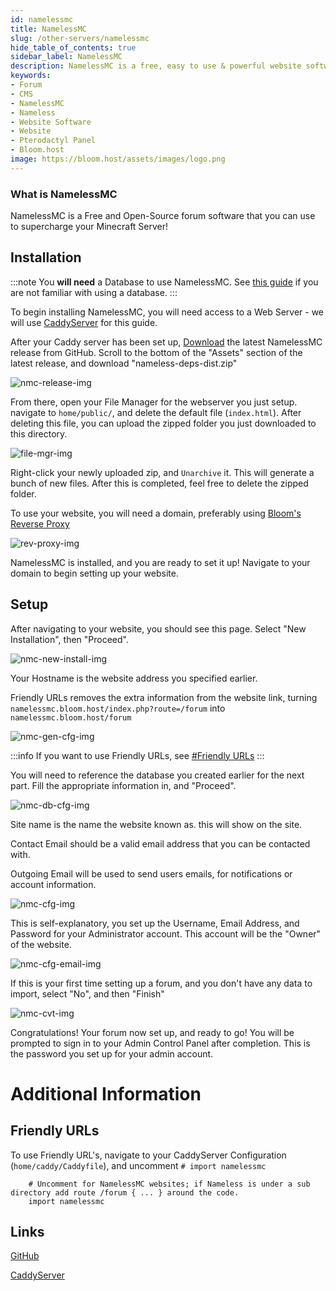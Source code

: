 ```yaml
---
id: namelessmc
title: NamelessMC
slug: /other-servers/namelessmc
hide_table_of_contents: true
sidebar_label: NamelessMC
description: NamelessMC is a free, easy to use & powerful website software for your Minecraft server, which includes a large range of features.
keywords:
- Forum
- CMS
- NamelessMC
- Nameless
- Website Software
- Website
- Pterodactyl Panel
- Bloom.host
image: https://bloom.host/assets/images/logo.png
---
```


### What is NamelessMC
NamelessMC is a Free and Open-Source forum software that you can use to supercharge your Minecraft Server!

## Installation
:::note
You **will need** a Database to use NamelessMC. See [this guide](/databases) if you are not familiar with using a database.
:::

To begin installing NamelessMC, you will need access to a Web Server - we will use [CaddyServer](/other-servers/caddy-server) for this guide.

After your Caddy server has been set up, [Download](https://github.com/NamelessMC/Nameless/releases) the latest NamelessMC release from GitHub.
Scroll to the bottom of the "Assets" section of the latest release, and download "nameless-deps-dist.zip"

![nmc-release-img](https://i.imgur.com/xasuqVz.png)

From there, open your File Manager for the webserver you just setup. navigate to `home/public/`, and delete the default file (`index.html`).
After deleting this file, you can upload the zipped folder you just downloaded to this directory.

![file-mgr-img](https://i.imgur.com/KKdmU58.png)

Right-click your newly uploaded zip, and `Unarchive` it. This will generate a bunch of new files. After this is completed, feel free to delete the zipped folder.

To use your website, you will need a domain, preferably using [Bloom's Reverse Proxy](/ports-and-proxies)

![rev-proxy-img](https://i.imgur.com/ZUxAW6g.png)

NamelessMC is installed, and you are ready to set it up! Navigate to your domain to begin setting up your website.

## Setup

After navigating to your website, you should see this page. Select "New Installation", then "Proceed".

![nmc-new-install-img](https://i.imgur.com/F7DIsxy.png)

Your Hostname is the website address you specified earlier.

Friendly URLs removes the extra information from the website link, turning `namelessmc.bloom.host/index.php?route=/forum` into `namelessmc.bloom.host/forum`

![nmc-gen-cfg-img](https://i.imgur.com/a6mxN95.png)

:::info
If you want to use Friendly URLs, see [#Friendly URLs](#friendly-urls)
:::

You will need to reference the database you created earlier for the next part.
Fill the appropriate information in, and "Proceed".

![nmc-db-cfg-img](https://i.imgur.com/xGjYJyT.png)

Site name is the name the website known as. this will show on the site.

Contact Email should be a valid email address that you can be contacted with.

Outgoing Email will be used to send users emails, for notifications or account information.

![nmc-cfg-img](https://i.imgur.com/48IsLKw.png)

This is self-explanatory, you set up the Username, Email Address, and Password for your Administrator account.
This account will be the "Owner" of the website.

![nmc-cfg-email-img](https://i.imgur.com/gdJjySS.png)

If this is your first time setting up a forum, and you don't have any data to import, select "No", and then "Finish"

![nmc-cvt-img](https://i.imgur.com/PiJildm.png)

Congratulations! Your forum now set up, and ready to go! You will be prompted to sign in to your Admin Control Panel after completion.
This is the password you set up for your admin account.

# Additional Information

## Friendly URLs
To use Friendly URL's, navigate to your CaddyServer Configuration (`home/caddy/Caddyfile`), and uncomment `# import namelessmc`
```
    # Uncomment for NamelessMC websites; if Nameless is under a sub directory add route /forum { ... } around the code.
    import namelessmc
```

## Links
[GitHub](https://github.com/NamelessMC/Nameless)

[CaddyServer](https://caddyserver.com)
